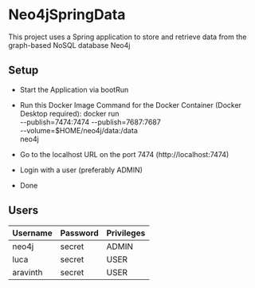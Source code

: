 # Neo4jSpringData
This project uses a Spring application to store and retrieve data from the graph-based NoSQL database Neo4j

## Setup
- Start the Application via bootRun
- Run this Docker Image Command for the Docker Container (Docker Desktop required):
    docker run \
    --publish=7474:7474 --publish=7687:7687 \
    --volume=$HOME/neo4j/data:/data \
    neo4j

- Go to the localhost URL on the port 7474 (http://localhost:7474)
- Login with a user (preferably ADMIN)
- Done

## Users
| Username | Password | Privileges |
|----------|----------|------------|
| neo4j    | secret   | ADMIN      |
| luca     | secret   | USER       |
| aravinth | secret   | USER       |

